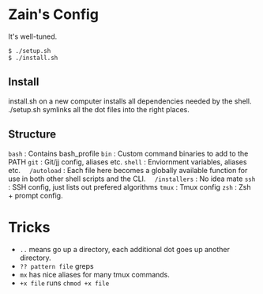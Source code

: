 # Zain's Config

It's well-tuned.

```shell
$ ./setup.sh
$ ./install.sh
```

## Install

install.sh on a new computer installs all dependencies needed by the shell.
./setup.sh symlinks all the dot files into the right places.

## Structure

`bash`          : Contains bash_profile
`bin`           : Custom command binaries to add to the PATH
`git`           : Git/jj config, aliases etc.
`shell`         : Enviornment variables, aliases etc.
`  /autoload`   : Each file here becomes a globally available function for use
                  in both other shell scripts and the CLI.
`  /installers` : No idea mate
`ssh`           : SSH config, just lists out prefered algorithms
`tmux`          : Tmux config
`zsh`           : Zsh + prompt config.

# Tricks

- `..` means go up a directory, each additional dot goes up another directory.
- `?? pattern file` greps
- `mx` has nice aliases for many tmux commands.
- `+x file` runs `chmod +x file`

